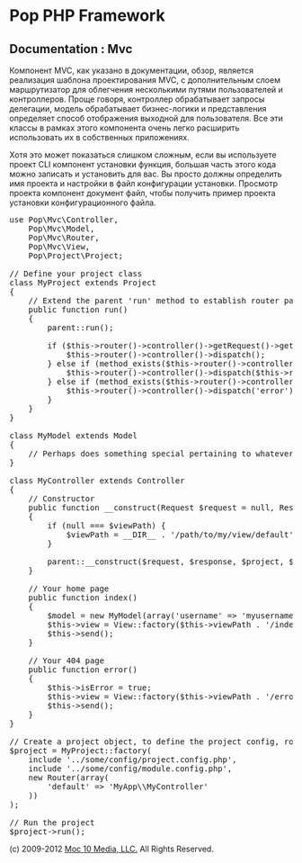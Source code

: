 Pop PHP Framework
=================

Documentation : Mvc
-------------------

Компонент MVC, как указано в документации, обзор, является реализация шаблона проектирования MVC, с дополнительным слоем маршрутизатор для облегчения несколькими путями пользователей и контроллеров. Проще говоря, контроллер обрабатывает запросы делегации, модель обрабатывает бизнес-логики и представления определяет способ отображения выходной для пользователя. Все эти классы в рамках этого компонента очень легко расширить использовать их в собственных приложениях.

Хотя это может показаться слишком сложным, если вы используете проект CLI компонент установки функция, большая часть этого кода можно записать и установить для вас. Вы просто должны определить имя проекта и настройки в файл конфигурации установки. Просмотр проекта компонент документ файл, чтобы получить пример проекта установки конфигурационного файла.

<pre>
use Pop\Mvc\Controller,
    Pop\Mvc\Model,
    Pop\Mvc\Router,
    Pop\Mvc\View,
    Pop\Project\Project;

// Define your project class
class MyProject extends Project
{
    // Extend the parent 'run' method to establish router paths
    public function run()
    {
        parent::run();

        if ($this->router()->controller()->getRequest()->getRequestUri() == '/') {
            $this->router()->controller()->dispatch();
        } else if (method_exists($this->router()->controller(), $this->router()->getAction())) {
            $this->router()->controller()->dispatch($this->router()->getAction());
        } else if (method_exists($this->router()->controller(), 'error')) {
            $this->router()->controller()->dispatch('error');
        }
    }
}

class MyModel extends Model
{
    // Perhaps does something special pertaining to whatever data you are manipulating
}

class MyController extends Controller
{
    // Constructor
    public function __construct(Request $request = null, Response $response = null, Project $project = null, $viewPath = null)
    {
        if (null === $viewPath) {
            $viewPath = __DIR__ . '/path/to/my/view/default';
        }

        parent::__construct($request, $response, $project, $viewPath);
    }

    // Your home page
    public function index()
    {
        $model = new MyModel(array('username' => 'myusername');
        $this->view = View::factory($this->viewPath . '/index.phtml', $model);
        $this->send();
    }

    // Your 404 page
    public function error()
    {
        $this->isError = true;
        $this->view = View::factory($this->viewPath . '/error.phtml');
        $this->send();
    }
}

// Create a project object, to define the project config, router and controller(s)
$project = MyProject::factory(
    include '../some/config/project.config.php',
    include '../some/config/module.config.php',
    new Router(array(
        'default' => 'MyApp\\MyController'
    ))
);

// Run the project
$project->run();
</pre>

(c) 2009-2012 [Moc 10 Media, LLC.](http://www.moc10media.com) All Rights Reserved.
